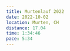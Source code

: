 ```yaml
---
title: Murtenlauf 2022
date: 2022-10-02
location: Murten, CH
distance: 17.04
time: 1:34:46
pace: 5:34
---
```


